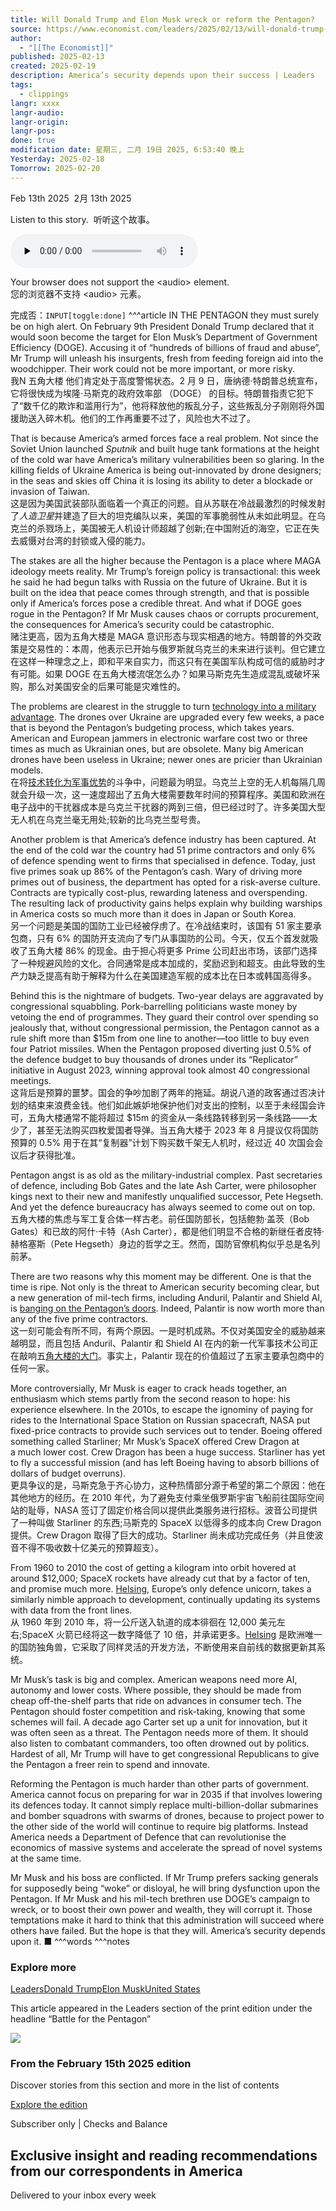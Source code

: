 ```yaml
---
title: Will Donald Trump and Elon Musk wreck or reform the Pentagon?
source: https://www.economist.com/leaders/2025/02/13/will-donald-trump-and-elon-musk-wreck-or-reform-the-pentagon
author:
  - "[[The Economist]]"
published: 2025-02-13
created: 2025-02-19
description: America’s security depends upon their success | Leaders
tags:
  - clippings
langr: xxxx
langr-audio: 
langr-origin: 
langr-pos: 
done: true
modification date: 星期三, 二月 19日 2025, 6:53:40 晚上
Yesterday: 2025-02-18
Tomorrow: 2025-02-20
---
```

Feb 13th 2025  2月 13th 2025

Listen to this story.  听听这个故事。

<audio class="react-audio-player " controls="" id="audio-player" preload="none" src="https://www.economist.com/content-assets/audio/006%20Leaders%20-%20American%20defence-a8b7ffc6568f8cdeeaa96b39c16fd0f7.mp3" title="Will Donald Trump and Elon Musk wreck or reform the Pentagon?" controlslist="nodownload" data-immersive-translate-walked="438e69c3-abae-477f-bee1-0dfa454a3b3f"><p data-immersive-translate-walked="438e69c3-abae-477f-bee1-0dfa454a3b3f" data-immersive-translate-paragraph="1">Your browser does not support the &lt;audio&gt; element.<span class="notranslate immersive-translate-target-wrapper" data-immersive-translate-translation-element-mark="1" lang="zh-CN"><br><span class="notranslate immersive-translate-target-translation-theme-blockquote immersive-translate-target-translation-block-wrapper-theme-blockquote immersive-translate-target-translation-block-wrapper" data-immersive-translate-translation-element-mark="1"><span class="notranslate immersive-translate-target-inner immersive-translate-target-translation-theme-blockquote-inner" data-immersive-translate-translation-element-mark="1">您的浏览器不支持 &lt;audio&gt; 元素。</span></span></span></p></audio>
完成否：`INPUT[toggle:done]`
^^^article
IN THE PENTAGON they must surely be on high alert. On February 9th President Donald Trump declared that it would soon become the target for Elon Musk’s Department of Government Efficiency (DOGE). Accusing it of “hundreds of billions of fraud and abuse”, Mr Trump will unleash his insurgents, fresh from feeding foreign aid into the woodchipper. Their work could not be more important, or more risky.  
我N 五角大楼 他们肯定处于高度警惕状态。2 月 9 日，唐纳德·特朗普总统宣布，它将很快成为埃隆·马斯克的政府效率部 （DOGE） 的目标。特朗普指责它犯下了“数千亿的欺诈和滥用行为”，他将释放他的叛乱分子，这些叛乱分子刚刚将外国援助送入碎木机。他们的工作再重要不过了，风险也大不过了。

That is because America’s armed forces face a real problem. Not since the Soviet Union launched *Sputnik* and built huge tank formations at the height of the cold war have America’s military vulnerabilities been so glaring. In the killing fields of Ukraine America is being out-innovated by drone designers; in the seas and skies off China it is losing its ability to deter a blockade or invasion of Taiwan.  
这是因为美国武装部队面临着一个真正的问题。自从苏联在冷战最激烈的时候发射了*人造卫星*并建造了巨大的坦克编队以来，美国的军事脆弱性从未如此明显。在乌克兰的杀戮场上，美国被无人机设计师超越了创新;在中国附近的海空，它正在失去威慑对台湾的封锁或入侵的能力。

The stakes are all the higher because the Pentagon is a place where MAGA ideology meets reality. Mr Trump’s foreign policy is transactional: this week he said he had begun talks with Russia on the future of Ukraine. But it is built on the idea that peace comes through strength, and that is possible only if America’s forces pose a credible threat. And what if DOGE goes rogue in the Pentagon? If Mr Musk causes chaos or corrupts procurement, the consequences for America’s security could be catastrophic.  
赌注更高，因为五角大楼是 MAGA 意识形态与现实相遇的地方。特朗普的外交政策是交易性的：本周，他表示已开始与俄罗斯就乌克兰的未来进行谈判。但它建立在这样一种理念之上，即和平来自实力，而这只有在美国军队构成可信的威胁时才有可能。如果 DOGE 在五角大楼流氓怎么办？如果马斯克先生造成混乱或破坏采购，那么对美国安全的后果可能是灾难性的。

The problems are clearest in the struggle to turn [technology into a military advantage](https://www.economist.com/briefing/2025/02/13/americas-military-supremacy-is-in-jeopardy). The drones over Ukraine are upgraded every few weeks, a pace that is beyond the Pentagon’s budgeting process, which takes years. American and European jammers in electronic warfare cost two or three times as much as Ukrainian ones, but are obsolete. Many big American drones have been useless in Ukraine; newer ones are pricier than Ukrainian models.  
在将[技术转化为军事优势](https://www.economist.com/briefing/2025/02/13/americas-military-supremacy-is-in-jeopardy)的斗争中，问题最为明显。乌克兰上空的无人机每隔几周就会升级一次，这一速度超出了五角大楼需要数年时间的预算程序。美国和欧洲在电子战中的干扰器成本是乌克兰干扰器的两到三倍，但已经过时了。许多美国大型无人机在乌克兰毫无用处;较新的比乌克兰型号贵。

Another problem is that America’s defence industry has been captured. At the end of the cold war the country had 51 prime contractors and only 6% of defence spending went to firms that specialised in defence. Today, just five primes soak up 86% of the Pentagon’s cash. Wary of driving more primes out of business, the department has opted for a risk-averse culture. Contracts are typically cost-plus, rewarding lateness and overspending. The resulting lack of productivity gains helps explain why building warships in America costs so much more than it does in Japan or South Korea.  
另一个问题是美国的国防工业已经被俘虏了。在冷战结束时，该国有 51 家主要承包商，只有 6% 的国防开支流向了专门从事国防的公司。今天，仅五个首发就吸收了五角大楼 86% 的现金。由于担心将更多 Prime 公司赶出市场，该部门选择了一种规避风险的文化。合同通常是成本加成的，奖励迟到和超支。由此导致的生产力缺乏提高有助于解释为什么在美国建造军舰的成本比在日本或韩国高得多。

Behind this is the nightmare of budgets. Two-year delays are aggravated by congressional squabbling. Pork-barrelling politicians waste money by vetoing the end of programmes. They guard their control over spending so jealously that, without congressional permission, the Pentagon cannot as a rule shift more than $15m from one line to another—too little to buy even four Patriot missiles. When the Pentagon proposed diverting just 0.5% of the defence budget to buy thousands of drones under its “Replicator” initiative in August 2023, winning approval took almost 40 congressional meetings.  
这背后是预算的噩梦。国会的争吵加剧了两年的拖延。胡说八道的政客通过否决计划的结束来浪费金钱。他们如此嫉妒地保护他们对支出的控制，以至于未经国会许可，五角大楼通常不能将超过 $15m 的资金从一条线路转移到另一条线路——太少了，甚至无法购买四枚爱国者导弹。当五角大楼于 2023 年 8 月提议仅将国防预算的 0.5% 用于在其“复制器”计划下购买数千架无人机时，经过近 40 次国会会议后才获得批准。

Pentagon angst is as old as the military-industrial complex. Past secretaries of defence, including Bob Gates and the late Ash Carter, were philosopher kings next to their new and manifestly unqualified successor, Pete Hegseth. And yet the defence bureaucracy has always seemed to come out on top.  
五角大楼的焦虑与军工复合体一样古老。前任国防部长，包括鲍勃·盖茨（Bob Gates）和已故的阿什·卡特（Ash Carter），都是他们明显不合格的新继任者皮特·赫格塞斯（Pete Hegseth）身边的哲学之王。然而，国防官僚机构似乎总是名列前茅。

There are two reasons why this moment may be different. One is that the time is ripe. Not only is the threat to American security becoming clear, but a new generation of mil-tech firms, including Anduril, Palantir and Shield AI, is [banging on the Pentagon’s doors](https://www.economist.com/business/2025/02/13/defence-tech-is-blowing-up-silicon-valleys-beliefs). Indeed, Palantir is now worth more than any of the five prime contractors.  
这一刻可能会有所不同，有两个原因。一是时机成熟。不仅对美国安全的威胁越来越明显，而且包括 Anduril、Palantir 和 Shield AI 在内的新一代军事技术公司正在敲响五[角大楼的大门](https://www.economist.com/business/2025/02/13/defence-tech-is-blowing-up-silicon-valleys-beliefs)。事实上，Palantir 现在的价值超过了五家主要承包商中的任何一家。

More controversially, Mr Musk is eager to crack heads together, an enthusiasm which stems partly from the second reason to hope: his experience elsewhere. In the 2010s, to escape the ignominy of paying for rides to the International Space Station on Russian spacecraft, NASA put fixed-price contracts to provide such services out to tender. Boeing offered something called Starliner; Mr Musk’s SpaceX offered Crew Dragon at a much lower cost. Crew Dragon has been a huge success. Starliner has yet to fly a successful mission (and has left Boeing having to absorb billions of dollars of budget overruns).  
更具争议的是，马斯克急于齐心协力，这种热情部分源于希望的第二个原因：他在其他地方的经历。在 2010 年代，为了避免支付乘坐俄罗斯宇宙飞船前往国际空间站的耻辱，NASA 签订了固定价格合同以提供此类服务进行招标。波音公司提供了一种叫做 Starliner 的东西;马斯克的 SpaceX 以低得多的成本向 Crew Dragon 提供。Crew Dragon 取得了巨大的成功。Starliner 尚未成功完成任务（并且使波音不得不吸收数十亿美元的预算超支）。

From 1960 to 2010 the cost of getting a kilogram into orbit hovered at around $12,000; SpaceX rockets have already cut that by a factor of ten, and promise much more. [Helsing](https://www.economist.com/business/2025/02/13/could-a-german-startup-disrupt-europes-arms-industry), Europe’s only defence unicorn, takes a similarly nimble approach to development, continually updating its systems with data from the front lines.  
从 1960 年到 2010 年，将一公斤送入轨道的成本徘徊在 12,000 美元左右;SpaceX 火箭已经将这一数字降低了 10 倍，并承诺更多。[Helsing](https://www.economist.com/business/2025/02/13/could-a-german-startup-disrupt-europes-arms-industry) 是欧洲唯一的国防独角兽，它采取了同样灵活的开发方法，不断使用来自前线的数据更新其系统。

Mr Musk’s task is big and complex. American weapons need more AI, autonomy and lower costs. Where possible, they should be made from cheap off-the-shelf parts that ride on advances in consumer tech. The Pentagon should foster competition and risk-taking, knowing that some schemes will fail. A decade ago Carter set up a unit for innovation, but it was often seen as a threat. The Pentagon needs more of them. It should also listen to combatant commanders, too often drowned out by politics. Hardest of all, Mr Trump will have to get congressional Republicans to give the Pentagon a freer rein to spend and innovate.

Reforming the Pentagon is much harder than other parts of government. America cannot focus on preparing for war in 2035 if that involves lowering its defences today. It cannot simply replace multi-billion-dollar submarines and bomber squadrons with swarms of drones, because to project power to the other side of the world will continue to require big platforms. Instead America needs a Department of Defence that can revolutionise the economics of massive systems and accelerate the spread of novel systems at the same time.

Mr Musk and his boss are conflicted. If Mr Trump prefers sacking generals for supposedly being “woke” or disloyal, he will bring dysfunction upon the Pentagon. If Mr Musk and his mil-tech brethren use DOGE’s campaign to wreck, or to boost their own power and wealth, they will corrupt it. Those temptations make it hard to think that this administration will succeed where others have failed. But the hope is that they will. America’s security depends upon it. ■
^^^words
^^^notes
### Explore more

[Leaders](https://www.economist.com/topics/leaders)[Donald Trump](https://www.economist.com/topics/donald-trump)[Elon Musk](https://www.economist.com/topics/elon-musk)[United States](https://www.economist.com/topics/united-states)

This article appeared in the Leaders section of the print edition under the headline “Battle for the Pentagon”

![](https://www.economist.com/cdn-cgi/image/width=1424,quality=80,format=auto/content-assets/images/20250215_DE_AP.jpg)

### From the February 15th 2025 edition

Discover stories from this section and more in the list of contents

[Explore the edition](https://www.economist.com/weeklyedition/2025-02-15)

Subscriber only | Checks and Balance

## Exclusive insight and reading recommendations from our correspondents in America

Delivered to your inbox every week